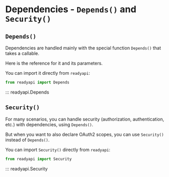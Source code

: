 # Dependencies - `Depends()` and `Security()`

## `Depends()`

Dependencies are handled mainly with the special function `Depends()` that takes a callable.

Here is the reference for it and its parameters.

You can import it directly from `readyapi`:

```python
from readyapi import Depends
```

::: readyapi.Depends

## `Security()`

For many scenarios, you can handle security (authorization, authentication, etc.) with dependencies, using `Depends()`.

But when you want to also declare OAuth2 scopes, you can use `Security()` instead of `Depends()`.

You can import `Security()` directly from `readyapi`:

```python
from readyapi import Security
```

::: readyapi.Security
